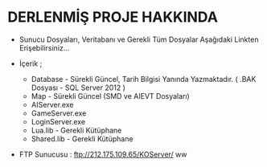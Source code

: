 DERLENMİŞ PROJE HAKKINDA
=====================

* Sunucu Dosyaları, Veritabanı ve Gerekli Tüm Dosyalar Aşağıdaki Linkten Erişebilirsiniz...

* İçerik ; 
  - Database - Sürekli Güncel, Tarih Bilgisi Yanında Yazmaktadır. ( .BAK Dosyası - SQL Server 2012 )
  - Map - Sürekli Güncel (SMD ve AIEVT Dosyaları)
  - AIServer.exe
  - GameServer.exe
  - LoginServer.exe
  - Lua.lib - Gerekli Kütüphane
  - Shared.lib - Gerekli Kütüphane

* FTP Sunucusu : ftp://212.175.109.65/KOServer/
ww
